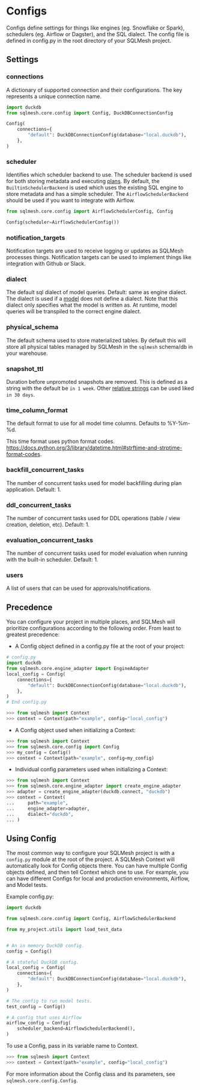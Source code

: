 # Configs
Configs define settings for things like engines (eg. Snowflake or Spark), schedulers (eg. Airflow or Dagster), and the SQL dialect. The config file is defined in config.py in the root directory of your SQLMesh project.

## Settings
### connections
A dictionary of supported connection and their configurations. The key represents a unique connection name.

```python
import duckdb
from sqlmesh.core.config import Config, DuckDBConnectionConfig

Config(
    connections={
        "default": DuckDBConnectionConfig(database="local.duckdb"),
    },
)
```

### scheduler
Identifies which scheduler backend to use. The scheduler backend is used for both storing metadata and executing [plans](/concepts/plans). By default, the `BuiltinSchedulerBackend` is used which uses the existing SQL engine to store metadata and has a simple scheduler. The `AirflowSchedulerBackend` should be used if you want to integrate with Airflow.


```python
from sqlmesh.core.config import AirflowSchedulerConfig, Config

Config(scheduler=AirflowSchedulerConfig())
```

### notification_targets
Notification targets are used to receive logging or updates as SQLMesh processes things. Notification targets can be used to implement things like integration with Github or Slack.

### dialect
The default sql dialect of model queries. Default: same as engine dialect. The dialect is used if a [model](/concepts/models) does not define a dialect. Note that this dialect only specifies what the model is written as. At runtime, model queries will be transpiled to the correct engine dialect.

### physical_schema
The default schema used to store materialized tables. By default this will store all physical tables managed by SQLMesh in the `sqlmesh` schema/db in your warehouse.

### snapshot_ttl
Duration before unpromoted snapshots are removed. This is defined as a string with the default be `in 1 week`. Other [relative strings](https://dateparser.readthedocs.io/en/latest/) can be used liked `in 30 days`.

### time_column_format
The default format to use for all model time columns. Defaults to %Y-%m-%d.

This time format uses python format codes. https://docs.python.org/3/library/datetime.html#strftime-and-strptime-format-codes.

### backfill_concurrent_tasks
The number of concurrent tasks used for model backfilling during plan application. Default: 1.

### ddl_concurrent_tasks
The number of concurrent tasks used for DDL operations (table / view creation, deletion, etc). Default: 1.

### evaluation_concurrent_tasks
The number of concurrent tasks used for model evaluation when running with the built-in scheduler. Default: 1.

### users
A list of users that can be used for approvals/notifications.

## Precedence

You can configure your project in multiple places, and SQLMesh will prioritize configurations according to
the following order. From least to greatest precedence:

- A Config object defined in a config.py file at the root of your project:

```python
# config.py
import duckdb
from sqlmesh.core.engine_adapter import EngineAdapter
local_config = Config(
    connections={
        "default": DuckDBConnectionConfig(database="local.duckdb"),
    },
)
# End config.py

>>> from sqlmesh import Context
>>> context = Context(path="example", config="local_config")

```

- A Config object used when initializing a Context:

```python
>>> from sqlmesh import Context
>>> from sqlmesh.core.config import Config
>>> my_config = Config()
>>> context = Context(path="example", config=my_config)

```

- Individual config parameters used when initializing a Context:

```python
>>> from sqlmesh import Context
>>> from sqlmesh.core.engine_adapter import create_engine_adapter
>>> adapter = create_engine_adapter(duckdb.connect, "duckdb")
>>> context = Context(
...     path="example",
...     engine_adapter=adapter,
...     dialect="duckdb",
... )
```

## Using Config

The most common way to configure your SQLMesh project is with a `config.py` module at the root of the
project. A SQLMesh Context will automatically look for Config objects there. You can have multiple
Config objects defined, and then tell Context which one to use. For example, you can have different
Configs for local and production environments, Airflow, and Model tests.

Example config.py:
```python
import duckdb

from sqlmesh.core.config import Config, AirflowSchedulerBackend

from my_project.utils import load_test_data


# An in memory DuckDB config.
config = Config()

# A stateful DuckDB config.
local_config = Config(
    connections={
        "default": DuckDBConnectionConfig(database="local.duckdb"),
    },
)

# The config to run model tests.
test_config = Config()

# A config that uses Airflow
airflow_config = Config(
    scheduler_backend=AirflowSchedulerBackend(),
)
```

To use a Config, pass in its variable name to Context.
```python
>>> from sqlmesh import Context
>>> context = Context(path="example", config="local_config")

```

For more information about the Config class and its parameters, see `sqlmesh.core.config.Config`.

